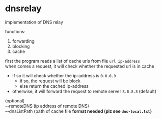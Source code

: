 # dnsrelay

implementation of DNS relay

functions:
1. forwarding
2. blocking
3. cache

first the program reads a list of cache urls from file `url ip-address`  
when comes a request, it will check whether the requested url is in cache  
- if so it will check whether the ip-address is `0.0.0.0`  
    - if so, the request will be block  
    - else return the cached ip-address   
- otherwise, it will forward the request to remote server `8.8.8.8` (default)

(optional)  
--remoteDNS (ip address of remote DNS)  
--dnsListPath (path of cache file **format needed (plz see `dns-local.txt`)**
